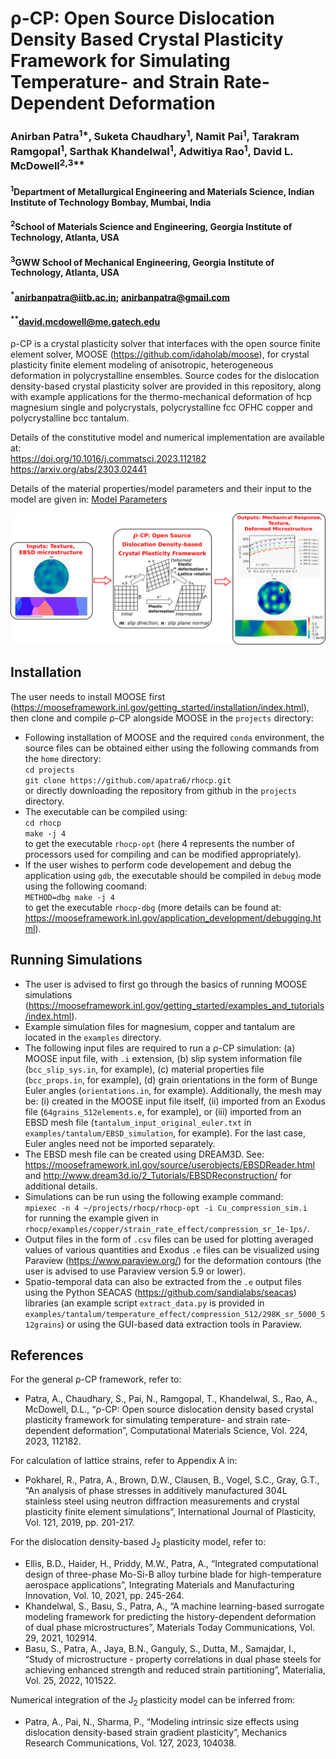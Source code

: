 # &rho;-CP: Open Source Dislocation Density Based Crystal Plasticity Framework for Simulating Temperature- and Strain Rate-Dependent Deformation
### Anirban Patra<sup>1*</sup>, Suketa Chaudhary<sup>1</sup>, Namit Pai<sup>1</sup>, Tarakram Ramgopal<sup>1</sup>, Sarthak Khandelwal<sup>1</sup>, Adwitiya Rao<sup>1</sup>, David L. McDowell<sup>2,3**</sup>
#### <sup>1</sup>Department of Metallurgical Engineering and Materials Science, Indian Institute of Technology Bombay, Mumbai, India
#### <sup>2</sup>School of Materials Science and Engineering, Georgia Institute of Technology, Atlanta, USA
#### <sup>3</sup>GWW School of Mechanical Engineering, Georgia Institute of Technology, Atlanta, USA
#### <sup>*</sup>anirbanpatra@iitb.ac.in; anirbanpatra@gmail.com
#### <sup>**</sup>david.mcdowell@me.gatech.edu

&rho;-CP is a crystal plasticity solver that interfaces with the open source finite element solver, MOOSE (https://github.com/idaholab/moose), for crystal plasticity finite element modeling of anisotropic, heterogeneous deformation in polycrystalline ensembles. Source codes for the dislocation density-based crystal plasticity solver are provided in this repository, along with example applications for the thermo-mechanical deformation of hcp magnesium single and polycrystals, polycrystalline fcc OFHC copper and polycrystalline bcc tantalum.

Details of the constitutive model and numerical implementation are available at:  
https://doi.org/10.1016/j.commatsci.2023.112182  
https://arxiv.org/abs/2303.02441

Details of the material properties/model parameters and their input to the model are given in: <a href="rhoCP_model_parameters.pdf" target="_blank">Model Parameters</a>

![Screenshot](rhoCP_graphic.png)

## Installation
The user needs to install MOOSE first (https://mooseframework.inl.gov/getting_started/installation/index.html), then clone and compile &rho;-CP alongside MOOSE in the `projects` directory:
- Following installation of MOOSE and the required `conda` environment, the source files can be obtained either using the following commands from the `home` directory:   
`cd projects`  
`git clone https://github.com/apatra6/rhocp.git`  
or directly downloading the repository from github in the `projects` directory.
- The executable can be compiled using:  
`cd rhocp`  
`make -j 4`  
to get the executable `rhocp-opt` (here 4 represents the number of processors used for compiling and can be modified appropriately).
- If the user wishes to perform code developement and debug the application using `gdb`, the executable should be compiled in `debug` mode using the following coomand:  
`METHOD=dbg make -j 4`  
to get the executable `rhocp-dbg` (more details can be found at: https://mooseframework.inl.gov/application_development/debugging.html).

## Running Simulations
- The user is advised to first go through the basics of running MOOSE simulations (https://mooseframework.inl.gov/getting_started/examples_and_tutorials/index.html).
- Example simulation files for magnesium, copper and tantalum are located in the `examples` directory.
- The following input files are required to run a &rho;-CP simulation: (a) MOOSE input file, with `.i` extension, (b) slip system information file (`bcc_slip_sys.in`, for example), (c) material properties file (`bcc_props.in`, for example), (d) grain orientations in the form of Bunge Euler angles (`orientations.in`, for example). Additionally, the mesh may be: (i) created in the MOOSE input file itself, (ii) imported from an Exodus file (`64grains_512elements.e`, for example), or (iii) imported from an EBSD mesh file (`tantalum_input_original_euler.txt` in `examples/tantalum/EBSD_simulation`, for example). For the last case, Euler angles need not be imported separately.
- The EBSD mesh file can be created using DREAM3D. See: https://mooseframework.inl.gov/source/userobjects/EBSDReader.html and http://www.dream3d.io/2_Tutorials/EBSDReconstruction/ for additional details.
- Simulations can be run using the following example command:  
`mpiexec -n 4 ~/projects/rhocp/rhocp-opt -i Cu_compression_sim.i`  
for running the example given in  `rhocp/examples/copper/strain_rate_effect/compression_sr_1e-1ps/`.
- Output files in the form of `.csv` files can be used for plotting averaged values of various quantities and Exodus `.e` files can be visualized using Paraview (https://www.paraview.org/) for the deformation contours (the user is advised to use Paraview version 5.9 or lower).
- Spatio-temporal data can also be extracted from the `.e` output files using the Python SEACAS (https://github.com/sandialabs/seacas) libraries (an example script `extract_data.py` is provided in `examples/tantalum/temperature_effect/compression_512/298K_sr_5000_512grains`) or using the GUI-based data extraction tools in Paraview.

## References
For the general &rho;-CP framework, refer to:
- Patra, A., Chaudhary, S., Pai, N., Ramgopal, T., Khandelwal, S., Rao, A., McDowell, D.L., “&rho;-CP: Open source dislocation density based crystal plasticity framework for simulating temperature- and strain rate-dependent deformation”, Computational Materials Science, Vol. 224, 2023, 112182.

For calculation of lattice strains, refer to Appendix A in:
- Pokharel, R., Patra, A., Brown, D.W., Clausen, B., Vogel, S.C., Gray, G.T., “An analysis of phase stresses in additively manufactured 304L stainless steel using neutron diffraction measurements and crystal plasticity finite element simulations”, International Journal of Plasticity, Vol. 121, 2019, pp. 201-217.

For the dislocation density-based J<sub>2</sub> plasticity model, refer to: 
- Ellis, B.D., Haider, H., Priddy, M.W., Patra, A., “Integrated computational design of three-phase Mo-Si-B alloy turbine blade for high-temperature aerospace applications”, Integrating Materials and Manufacturing Innovation, Vol. 10, 2021, pp. 245-264. 
- Khandelwal, S., Basu, S., Patra, A., “A machine learning-based surrogate modeling framework for predicting the history-dependent deformation of dual phase microstructures”, Materials Today Communications, Vol. 29, 2021, 102914. 
- Basu, S., Patra, A., Jaya, B.N., Ganguly, S., Dutta, M., Samajdar, I., “Study of microstructure - property correlations in dual phase steels for achieving enhanced strength and reduced strain partitioning”, Materialia, Vol. 25, 2022, 101522. 

Numerical integration of the J<sub>2</sub> plasticity model can be inferred from: 

- Patra, A., Pai, N., Sharma, P., “Modeling intrinsic size effects using dislocation density-based strain gradient plasticity”, Mechanics Research Communications, Vol. 127, 2023, 104038.
